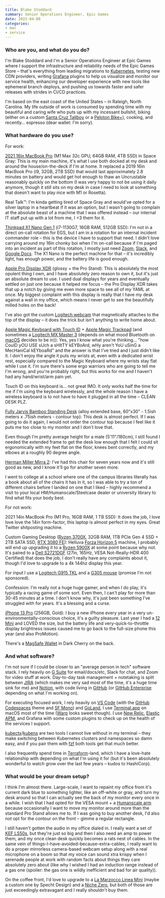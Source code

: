 ```yaml
---
title: Blake Stoddard
summary: Senior Operations Engineer, Epic Games
date: 2022-04-08
categories:
- mac
- service
---
```


### Who are you, and what do you do?

I'm Blake Stoddard and I'm a Senior Operations Engineer at Epic Games where I support the infrastructure and reliability needs of the Epic Games Store – that's everything from leading migrations to [Kubernetes][], testing new CDN providers, writing [Grafana][] plugins to help us visualize and monitor our service health, enhancing our developer experience with new tools like ephemeral branch deploys, and pushing us towards faster and safer releases with strides in CI/CD practices.

I'm based on the east coast of the United States – in Raleigh, North Carolina. My life outside of work is consumed by spending time with my beautiful and caring wife who puts up with my incessant bullshit, biking (either on a custom [Santa Cruz Tallboy][tallboy] or a [Peloton Bike+][bike-plus]), cooking, and recently… espresso (dear wallet: I'm sorry).

### What hardware do you use?

For work:

[2021 16in MacBook Pro][macbook-pro] (M1 Max 32c GPU, 64GB RAM, 4TB SSD) in Space Gray: This is my main machine, it's what I use both docked at my desk and around the house/on-the-deck if I'm at home. It replaced a 2019 16in MacBook Pro (i9, 32GB, 2TB SSD) that would last approximately 2.8 minutes on battery and would get hot enough to thaw an Uncrustable reasonably quickly on the bottom (I was very happy to not be using it daily anymore, though it still sits on my desk in case I need to look at something that doesn't want to play nice with M1 or Rosetta).

Real Talk™: I'm kinda getting tired of Space Gray and would've opted for a silver laptop in a heartbeat if it was an option, but I wasn't going to complain at the absolute beast of a machine that I was offered instead – our internal IT staff put up with a lot from me, I <3 them for it.

[Thinkpad X1 Nano Gen 1][thinkpad-x1-nano] (i7-1130G7, 16GB RAM, 512GB SSD): I'm not in a direct on-call rotation for EGS, but I am in a rotation for an internal incident commander role – this is the device I have to support that need. I didn't love carrying around my 16in chonky boi when I'm on-call because if I'm paged into an incident as part of this rotation, I mostly just need [Zoom][], [Slack][], and [Google Docs][google-docs]. The X1 Nano is the perfect machine for that – it's incredibly light, has enough power, and the battery life is good enough.

[Apple Pro Display XDR][pro-display-xdr] (glossy + the Pro Stand): This is absolutely the most opulent thing I own, and I have absolutely zero reason to own it, but it's just an absolute dream to use. I used dual displays for years and eventually settled on just one because it helped me focus – the Pro Display XDR takes that up a notch by giving me even more space to see all of my YAML at once. My biggest complaint with this display is really that I have my desk against a wall in my office, which means I never get to see the beautifully milled holes on the back!

I've also got the custom [Logitech webcam][4k-pro-magnetic-webcam] that magnetically attaches to the top of the display – it does the trick but isn't anything to write home about.

[Apple Magic Keyboard with Touch ID][magic-keyboard-with-numeric-keypad] + [Apple Magic Trackpad][magic-trackpad] (and sometimes a [Logitech MX Master 3][mx-master-3] (depends on what mood Bluetooth on [macOS][] decides to be in)): Yes, yes I know what you're thinking… "how CoulD yOU USE sUch a sHItTY kEYBoArd, wHy aren't YoU uSinG a MecHaniCal kEYboaRd" and the answer is that I've tried and I just didn't like it. I don't enjoy the angle it puts my wrists at, even with a dedicated wrist rest, especially compared to the Magic Keyboard where my wrists stay flat while I use it. I'm sure there's some ergo warriors who are going to tell me I'm wrong, and you're probably right, but this works for me and I haven't had any hand/wrist/arm pain yet.

Touch ID on this keyboard is… not great IMO. It only works half the time for me if I'm using the keyboard wirelessly, and the whole reason I have a wireless keyboard is to not have to have it plugged in all the time – CLEAN DESK PLZ.

[Fully Jarvis Bamboo Standing Desk][jarvis-bamboo] (alloy extended base, 60"x30" - 1.5ish meters x .75ish meters - contour top): This desk is almost perfect. If I was going to do it again, I would not order the contour top because I feel like it puts me too close to my monitor and I don't love that.

Even though I'm pretty average height for a male (5'11"/180cm), I still found I needed the extended frame to get the desk low enough that I felt I could sit ergonomically with my feet flat on the floor, knees bent correctly, and my elbows at a roughly 90 degree angle.

[Herman Miller Mirra 2][mirra-2]: I've had this chair for seven years now and it's still good as new, and I know it'll go for another seven more.

I went to college at a school where one of the campus libraries literally has a book about all of the chairs it has in it, so I was able to try a ton of different chairs before I landed on one that I liked – highly recommend a visit to your local HM/Humanscale/Steelcase dealer or university library to find what fits your body best.

For not work:

2021 14in MacBook Pro (M1 Pro, 16GB RAM, 1 TB SSD): It does the job, I love love love the 14in form-factor, this laptop is almost perfect in my eyes. Great Twitter shitposting machine.

Custom Gaming Desktop ([Ryzen 3700X][ryzen-7-3700x], 32GB RAM, 1TB PCIe Gen 4 SSD + 2TB SATA SSD, [RTX 3080 FE][geforce-rtx-3080-ti]): Helluva [Forza Horizon 5][forza-horizon-5] machine, I probably will end up upgrading it to a [Ryzen 5900X][ryzen-9-5900x] at some point because why not. It's paired to a [Dell S2721DGF][s2721dgf] (27in, 165Hz, VESA Not-Really-HDR 400 Certified) that does the job, I don't really have any complaints about it, though I'd love to upgrade to a 4k 144hz display this year.

For input I use a [Logitech G915 TKL][g915-tkl] and a [G305 mouse][g305] (promise I'm not sponsored).

Confession: I'm really not a huge huge gamer, and when I do play, it's typically a racing game of some sort. Even then, I can't play for more than 30-45 minutes at a time. I don't know why, it's just been something I've struggled with for years. It's a blessing and a curse.

[iPhone 13 Pro][iphone-13-pro] (256GB, Gold): I buy a new iPhone every year in a very un-environmentally-conscious choice, it's a guilty pleasure. Last year I had a [12 Mini][iphone-12-mini] and LOVED the size, but the battery life and very-quick-to-throttle display brightness issues caused me to go back to the full-size phone this year (and also ProMotion).

There's a [MagSafe Wallet][iphone-leather-wallet-with-magsafe] in Dark Cherry on the back.

### And what software?

I'm not sure if I could be closer to an "average person in tech" software stack. I rely heavily on [G Suite][g-suite] for email/docs/etc, Slack for chat, and Zoom for video stuff at work. Day-to-day task management + notetaking is split between [JIRA][] (which makes me very sad most of the time, it's a huge time sink for me) and [Notion][], with code living in [GitHub][] (or [GitHub Enterprise][github-enterprise] depending on what I'm working on).

For executing focused work, I rely heavily on [VS Code][visual-studio-code] (with the [GitHub Codespaces][github-codespaces] theme and [SF Mono][sf-mono]) and [GoLand][], I use [Terminal.app][terminal] on macOS most of the time ([Warp][] looks sweet though). I use [New Relic][new-relic], [Elastic APM][elastic-apm], and Grafana with some custom plugins to check up on the health of the services I support.

[kubectx][]/[kubens][] are two tools I cannot live without in my terminal – they make switching between Kubernetes clusters and namespaces so damn easy, and if you pair them with [fzf][] both tools get that much better.

I also frequently spend time in [Terraform][]-land, which I have a love-hate relationship with depending on what I'm using it for (but it's been absolutely wonderful to watch grow over the last few years – kudos to HashiCorp).

### What would be your dream setup?

I think I'm almost there. Large-scale, I want to repaint my office from it's current dark blue to something lighter, like an off-white or gray, and turn my desk around so that I can actually see the back of my monitor every once in a while. I wish that I had opted for the VESA mount + a [Humanscale arm][m8.1] because occasionally I want to move my monitor around more than the standard Pro Stand allows me to. If I was going to buy another desk, I'd also not opt for the contour on the front – gimme a regular rectangle.

I still haven't gotten the audio in my office dialed in. I really want a set of [KEF LS50s][ls50], but they're just so big and then I also need an amp to power them, and my once clean desk quickly becomes a rats nest of cables. In the same vein of things-I-have-avoided-because-extra-cables, I really want to do a proper mirrorless camera-based webcam setup along with a real microphone on a boom so that my voice can sound xtra krispy when I serenade people at work with random facts about things they care absolutely zero about (like why I wished I had an induction range instead of a gas one (spoiler: the gas one is wildly inefficient and bad for air quality)).

On the coffee front, I'd love to upgrade to a [La Marzocco Linea Mini][linea-mini] (maybe a custom one by Specht Design) and a [Niche Zero][niche-zero], but both of those are just exceedingly extravagant and I really shouldn't buy them.

[4k-pro-magnetic-webcam]: https://www.logitech.com/en-us/products/webcams/4k-pro-magnetic-webcam.960-001292.html "A webcam designed to attach to the Pro Display XDR."
[bike-plus]: https://www.onepeloton.com/bike-plus "An exercise bike."
[elastic-apm]: https://www.elastic.co/observability/application-performance-monitoring "An application monitoring service."
[forza-horizon-5]: https://en.wikipedia.org/wiki/Forza_Horizon_5 "A racing game."
[fzf]: https://github.com/junegunn/fzf "A fuzzy finder for the command line."
[g-suite]: https://workspace.google.com/ "A hosted solution for email, calendaring and more."
[g305]: https://www.logitechg.com/en-us/products/gaming-mice/g305-lightspeed-wireless-gaming-mouse.910-005280.html "A wireless gaming mouse."
[g915-tkl]: https://www.logitechg.com/en-us/products/gaming-keyboards/g915-tkl-wireless.html "A gaming keyboard."
[geforce-rtx-3080-ti]: https://www.nvidia.com/en-us/geforce/graphics-cards/30-series/rtx-3080-3080ti/ "A graphics card."
[github-codespaces]: https://github.com/features/codespaces "A version of VS Code running on GitHub's servers."
[github-enterprise]: https://github.com/enterprise "A hosted GitHub for companies."
[github]: https://github.com/ "A Git code repository service."
[goland]: https://www.jetbrains.com/go/ "A Go IDE."
[google-docs]: https://en.wikipedia.org/wiki/Google_Docs "A web-based office suite."
[grafana]: https://en.wikipedia.org/wiki/Grafana "Analytics software."
[iphone-12-mini]: https://en.wikipedia.org/wiki/IPhone_12 "A 5.42 inch smartphone."
[iphone-13-pro]: https://en.wikipedia.org/wiki/IPhone_13_Pro "A 6.1 inch iOS smartphone."
[iphone-leather-wallet-with-magsafe]: https://www.apple.com/shop/product/MM0T3ZM/A/iphone-leather-wallet-with-magsafe-dark-cherry "An iPhone wallet."
[jarvis-bamboo]: https://fully.com/standing-desks/jarvis/jarvis-adjustable-height-desk-bamboo.html "A standing desk."
[jira]: https://www.atlassian.com/software/jira "Issue/project tracking software."
[kubectx]: https://github.com/ahmetb/kubectx "A tool for switching between Kubernetes clusters."
[kubens]: https://github.com/ahmetb/kubectx "A tool for switching between Kubernetes namespaces."
[kubernetes]: https://kubernetes.io/ "Software for deploying containers."
[linea-mini]: https://home.lamarzoccousa.com/linea-mini-configurator/ "An espresso machine."
[ls50]: http://web.archive.org/web/20220815223818/https://us.kef.com/speakers/flagship-hi-fi-speakers/ls50.html "Studio speakers."
[m8.1]: http://web.archive.org/web/20210918154645/https://www.humanscale.com/products/monitor-arms/m-81 "A monitor arm."
[macbook-pro]: https://www.apple.com/macbook-pro/ "A laptop."
[macos]: https://en.wikipedia.org/wiki/MacOS "An operating system for Mac hardware."
[magic-keyboard-with-numeric-keypad]: https://www.apple.com/shop/product/MQ052LL/A/magic-keyboard-with-numeric-keypad-us-english?fnode=2e047409820cac3f651bc33ce34b6f6db3589bcfefdf82902cb87d90c01768ba43c0ae053774822c8988a1d9cea603ff6b0cbffef37ab86bef411ca3d7c29cd4bafd433aa577c7a259a35954a461687abb3362336ea2bddcd174e29ab339b827 "A wireless keyboard with a numeric keypad."
[magic-trackpad]: https://en.wikipedia.org/wiki/Magic_Trackpad "A trackpad for desktop machines."
[mirra-2]: https://www.hermanmiller.com/products/seating/office-chairs/mirra-2-chairs/ "An office chair."
[mx-master-3]: http://web.archive.org/web/20200818170656/https://www.logitech.com/en-us/product/mx-master-3.910-005620.html "A wireless mouse."
[new-relic]: https://newrelic.com/ "An analytics service."
[niche-zero]: https://www.nichecoffee.co.uk/ "A coffee grinder."
[notion]: https://www.notion.so/ "A collaborative wiki service."
[pro-display-xdr]: https://www.apple.com/pro-display-xdr/ "A 32 inch professional monitor."
[ryzen-7-3700x]: http://web.archive.org/web/20211028041305/https://www.amd.com/en/products/cpu/amd-ryzen-7-3700x "A CPU."
[ryzen-9-5900x]: http://web.archive.org/web/20220713193141/https://www.amd.com/en/products/cpu/amd-ryzen-9-5900x "A CPU."
[s2721dgf]: https://www.dell.com/en-us/shop/accessories?showMessage=1 "A 27 inch monitor."
[sf-mono]: https://developer.apple.com/fonts/ "A monospaced font."
[slack]: https://slack.com/intl/ja-jp/ "A collaboration service."
[tallboy]: https://www.santacruzbicycles.com/en-US/bikes/tallboy "A bicycle."
[terminal]: https://en.wikipedia.org/wiki/Terminal_(OS_X) "A console application included with Mac OS X."
[terraform]: https://www.terraform.io/ "A tool for managing computer infrastructure."
[thinkpad-x1-nano]: http://web.archive.org/web/20230519132303/https://www.lenovo.com/us/en/p/laptops/thinkpad/thinkpadx1/thinkpad-x1-nano/22tp2x1x1n1 "A 13 inch PC laptop."
[visual-studio-code]: https://code.visualstudio.com/ "A development IDE."
[warp]: https://www.warp.dev/ "A terminal application."
[zoom]: http://web.archive.org/web/20200914231305/http://www.logicalshift.demon.co.uk/mac/zoom.html "A Mac app to play interactive fiction."
